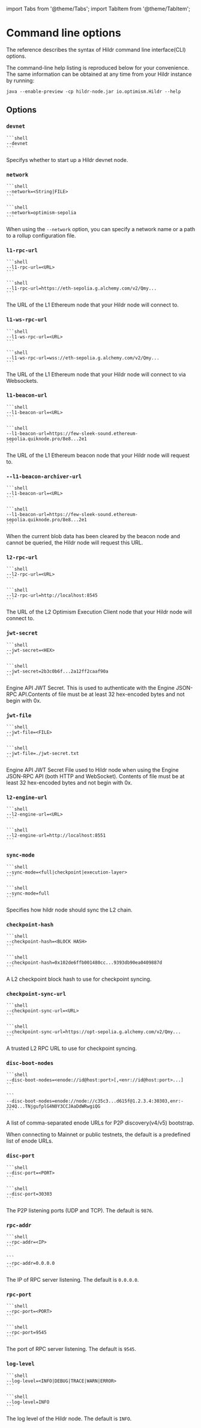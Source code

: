 import Tabs from '@theme/Tabs'; import TabItem from '@theme/TabItem';

# Command line options
The reference describes the syntax of Hildr command line interface(CLI) options.

The command-line help listing is reproduced below for your convenience. The same information can be obtained at any time from your Hildr instance by running:

```shell
java --enable-preview -cp hildr-node.jar io.optimism.Hildr --help
```

## Options

### `devnet`

<Tabs>
<TabItem value="Syntax" label="Syntax" default>

    ```shell
    --devnet
    ```

</TabItem>
</Tabs>

Specifys whether to start up a Hildr devnet node.

### `network`

<Tabs>
<TabItem value="Syntax" label="Syntax" default>

    ```shell
    --network=<String|FILE>
    ```

</TabItem>

<TabItem value="Example" label="Example">

    ```shell
    --network=optimism-sepolia
    ```

</TabItem>
</Tabs>

When using the `--network` option, you can specify a network name or a path to a rollup configuration file.

### `l1-rpc-url`

<Tabs>
<TabItem value="Syntax" label="Syntax" default>

    ```shell
    --l1-rpc-url=<URL>
    ```

</TabItem>
<TabItem value="Example" label="Example">

    ```shell
    --l1-rpc-url=https://eth-sepolia.g.alchemy.com/v2/Qmy...
    ```

</TabItem>
</Tabs>

The URL of the L1 Ethereum node that your Hildr node will connect to.

### `l1-ws-rpc-url`

<Tabs>
<TabItem value="Syntax" label="Syntax" default>

    ```shell
    --l1-ws-rpc-url=<URL>
    ```

</TabItem>

<TabItem value="Example" label="Example">

    ```shell
    --l1-ws-rpc-url=wss://eth-sepolia.g.alchemy.com/v2/Qmy...
    ```

</TabItem>
</Tabs>

The URL of the L1 Ethereum node that your Hildr node will connect to via Websockets.

### `l1-beacon-url`

<Tabs>
<TabItem value="Syntax" label="Syntax" default>

    ```shell
    --l1-beacon-url=<URL>
    ```

</TabItem>

<TabItem value="Example" label="Example">

    ```shell
    --l1-beacon-url=https://few-sleek-sound.ethereum-sepolia.quiknode.pro/8e8...2e1
    ```

</TabItem>
</Tabs>

The URL of the L1 Ethereum beacon node that your Hildr node will request to.

### `--l1-beacon-archiver-url`

<Tabs>
<TabItem value="Syntax" label="Syntax" default>

    ```shell
    --l1-beacon-url=<URL>
    ```

</TabItem>

<TabItem value="Example" label="Example">

    ```shell
    --l1-beacon-url=https://few-sleek-sound.ethereum-sepolia.quiknode.pro/8e8...2e1
    ```

</TabItem>
</Tabs>

When the current blob data has been cleared by the beacon node and cannot be queried, the Hildr node will request this URL.

### `l2-rpc-url`

<Tabs>
<TabItem value="Syntax" label="Syntax" default>

    ```shell
    --l2-rpc-url=<URL>
    ```

</TabItem>

<TabItem value="Example" label="Example">

    ```shell
    --l2-rpc-url=http://localhost:8545
    ```

</TabItem>
</Tabs>

The URL of the L2 Optimism Execution Client node that your Hildr node will connect to.

### `jwt-secret`

<Tabs>
<TabItem value="Syntax" label="Syntax" default>

    ```shell
    --jwt-secret=<HEX>
    ```

</TabItem>

<TabItem value="Example" label="Example">

    ```shell
    --jwt-secret=2b3c0b6f...2a12ff2caaf90a
    ```

</TabItem>
</Tabs>

Engine API JWT Secret. This is used to authenticate with the Engine JSON-RPC API.Contents of file must be at least 32 hex-encoded bytes and not begin with 0x.

### `jwt-file`

<Tabs>
<TabItem value="Syntax" label="Syntax" default>

    ```shell
    --jwt-file=<FILE>
    ```

</TabItem>

<TabItem value="Example" label="Example">

    ```shell
    --jwt-file=./jwt-secret.txt
    ```

</TabItem>
</Tabs>

Engine API JWT Secret File used to Hildr node when using the Engine JSON-RPC API (both HTTP and WebSocket). Contents of file must be at least 32 hex-encoded bytes and not begin with 0x.

### `l2-engine-url`

<Tabs>
<TabItem value="Syntax" label="Syntax" default>

    ```shell
    --l2-engine-url=<URL>
    ```

</TabItem>

<TabItem value="Example" label="Example">

    ```shell
    --l2-engine-url=http://localhost:8551
    ```

</TabItem>
</Tabs>

### `sync-mode`

<Tabs>
<TabItem value="Syntax" label="Syntax" default>

    ```shell
    --sync-mode=<full|checkpoint|execution-layer>
    ```

</TabItem>

<TabItem value="Example" label="Example">

    ```shell
    --sync-mode=full
    ```

</TabItem>
</Tabs>

Specifies how hildr node should sync the L2 chain.

### `checkpoint-hash`

<Tabs>
<TabItem value="Syntax" label="Syntax" default>

    ```shell
    --checkpoint-hash=<BLOCK HASH>
    ```

</TabItem>

<TabItem value="Example" label="Example">

    ```shell
    --checkpoint-hash=0x102de6ffb001480cc...9393db90ea0409887d
    ```

</TabItem>
</Tabs>

A L2 checkpoint block hash to use for checkpoint syncing.

### `checkpoint-sync-url`

<Tabs>
<TabItem value="Syntax" label="Syntax" default>

    ```shell
    --checkpoint-sync-url=<URL>
    ```

</TabItem>

<TabItem value="Example" label="Example">

    ```shell
    --checkpoint-sync-url=https://opt-sepolia.g.alchemy.com/v2/Qmy...
    ```

</TabItem>
</Tabs>

A trusted L2 RPC URL to use for checkpoint syncing.

### `disc-boot-nodes`

<Tabs>
<TabItem value="Syntax" label="Syntax" default>

    ```shell
    --disc-boot-nodes=<enode://id@host:port>[,<enr://id@host:port>...]
    ```

</TabItem>

<TabItem value="Example" label="Example">

    ```
    --disc-boot-nodes=enode://node://c35c3...d615f@1.2.3.4:30303,enr:-J24Q...TNjgufplG4N0Y3CCJAaDdWRwgiQG
    ```

</TabItem>
</Tabs>

A list of comma-separated enode URLs for P2P discovery(v4/v5) bootstrap.

When connecting to Mainnet or public testnets, the default is a predefined list of enode URLs.

### `disc-port`

<Tabs>
<TabItem value="Syntax" label="Syntax" default>

    ```shell
    --disc-port=<PORT>
    ```

</TabItem>

<TabItem value="Example" label="Example">

    ```shell
    --disc-port=30303
    ```

</TabItem>
</Tabs>

The P2P listening ports (UDP and TCP). The default is `9876`.

### `rpc-addr`

<Tabs>
<TabItem value="Syntax" label="Syntax" default>

    ```shell
    --rpc-addr=<IP>
    ```

</TabItem>

<TabItem value="Example" label="Example">

    ```
    --rpc-addr=0.0.0.0
    ```

</TabItem>
</Tabs>

The IP of RPC server listening. The default is `0.0.0.0`.

### `rpc-port`

<Tabs>
<TabItem value="Syntax" label="Syntax" default>

    ```shell
    --rpc-port=<PORT>
    ```

</TabItem>

<TabItem value="Example" label="Example">

    ```shell
    --rpc-port=9545
    ```

</TabItem>
</Tabs>

The port of RPC server listening. The default is `9545`.

### `log-level`

<Tabs>
<TabItem value="Syntax" label="Syntax" default>

    ```shell
    --log-level=<INFO|DEBUG|TRACE|WARN|ERROR>
    ```

</TabItem>

<TabItem value="Example" label="Example">

    ```shell
    --log-level=INFO
    ```

</TabItem>
</Tabs>

The log level of the Hildr node. The default is `INFO`.
